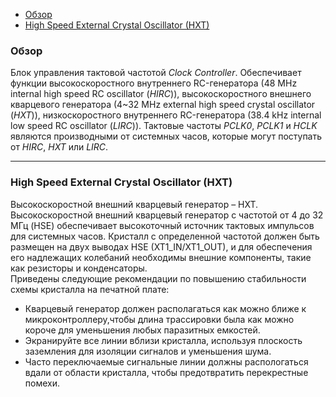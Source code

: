 * [Обзор](#Обзор)
* [High Speed External Crystal Oscillator (HXT)](#High-Speed-External-Crystal-Oscillator-(HXT))

### Обзор  
Блок управления тактовой частотой *Clock Controller*. Обеспечивает функции высокоскоростного внутреннего RC-генератора (48 MHz internal high speed RC oscillator (*HIRC*)), высокоскоростного внешнего кварцевого генератора (4~32 MHz external high speed crystal oscillator (*HXT*)), низкоскоростного внутреннего RC-генератора (38.4 kHz internal low speed RC oscillator (*LIRC*)). Тактовые частоты *PCLK0*, *PCLK1* и *HCLK* являются производными от системных часов, которые могут поступать от *HIRC*, *HXT* или *LIRC*.  
***
### High Speed External Crystal Oscillator (HXT)  
Высокоскоростной внешний кварцевый генератор – HXT. Высокоскоростной внешний кварцевый генератор с частотой от 4 до 32 МГц (HSE) обеспечивает высокоточный
источник тактовых импульсов для системных часов. Кристалл с определенной частотой должен быть размещен на двух выводах HSE (XT1_IN/XT1_OUT), и для обеспечения его надлежащих колебаний необходимы внешние компоненты, такие как резисторы и конденсаторы.  
Приведены следующие рекомендации по повышению стабильности схемы кристалла на печатной плате:  
* Кварцевый генератор должен располагаться как можно ближе к микроконтроллеру,чтобы длина трассировки была как можно короче для уменьшения любых паразитных емкостей.  
* Экранируйте все линии вблизи кристалла, используя плоскость заземления для изоляции сигналов и уменьшения шума.  
* Часто переключаемые сигнальные линии должны распологаться вдали от области кристалла, чтобы предотвратить перекрестные помехи.  
